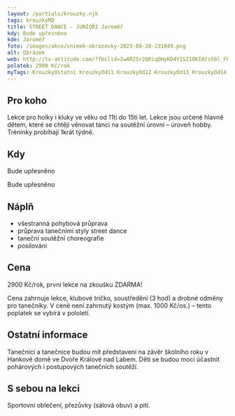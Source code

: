 ```yaml
---
layout: /partials/krouzky.njk
tags: krouzkyMD
title: STREET DANCE - JUNIOŘI Jaroměř
kdy: Bude upřesněno
kde: Jaroměř
foto: /images/akce/snimek-obrazovky-2023-08-28-231849.png
alt: Obrázek
web: http://ts-attitude.com/?fbclid=IwAR2Sr2QRiqDHyKD4Y1SZIOKIAts50l_Fbl4mu0ArOUoGUs6IVA-w3G8VGLE
polatek: 2900 Kč/rok
myTags: KrouzkyOstatni KrouzkyOd11 KrouzkyOd12 KrouzkyOd13 KrouzkyOd14 KrouzkyOd15
---
```

<!--StartFragment-->

## Pro koho

Lekce pro holky i kluky ve věku od 11ti do 15ti let. Lekce jsou určené hlavně dětem, které se chtějí věnovat tanci na soutěžní úrovni – úroveň hobby. Tréninky probíhají 1krát týdně.

## Kdy

Bude upřesněno

Bude upřesněno

## Náplň

* všestranná pohybová průprava
* průprava tanečními styly street dance
* taneční soutěžní choreografie
* posilování

## Cena

2900 Kč/rok, první lekce na zkoušku ZDARMA!

Cena zahrnuje lekce, klubové tričko, soustředění (3 hod) a drobné odměny pro tanečníky. V ceně není zahrnutý kostým (max. 1000 Kč/os.) – tento poplatek se vybírá v pololetí.

## Ostatní informace

Tanečníci a tanečnice budou mít představení na závěr školního roku v Hankově domě ve Dvoře Králové nad Labem. Děti se budou moci účastnit pohárových i postupových tanečních soutěží.

## S sebou na lekci

Sportovní oblečení, přezůvky (sálová obuv) a pití.

<!--EndFragment-->